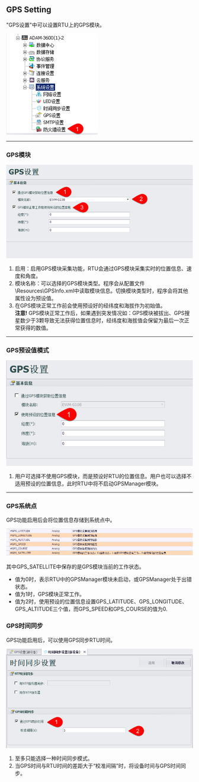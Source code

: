 ## GPS Setting

"GPS设置"中可以设置RTU上的GPS模块。

![](GPSTree.png)

----


### GPS模块

![](GPS_Module.png)

1. 启用：启用GPS模块采集功能，RTU会通过GPS模块采集实时的位置信息、速度和角度。
2. 模块名称：可以选择的GPS模块类型。程序会从配置文件\\Resources\\GPSInfo.xml中读取模块信息。切换模块类型时，程序会将其他属性设为预设值。
3. 在GPS模块正常工作前会使用预设好的经纬度和海拔作为初始值。<br>
**注意!** GPS模块正常工作后，如果遇到突发情况如：GPS模块被拔出、GPS搜星数少于3颗导致无法获得位置信息时，经纬度和海拔值会保留为最后一次正常获得的数值。

----

### GPS预设值模式

![](GPS_Default.png)

1. 用户可选择不使用GPS模块，而是预设好RTU的位置信息。用户也可以选择不适用预设的位置信息，此时RTU中将不启动GPSManager模块。

----

### GPS系统点

GPS功能启用后会将位置信息存储到系统点中。

![](GPS_SystemTag.png)

其中GPS\_SATELLITE中保存的是GPS模块当前的工作状态。

* 值为0时，表示RTU中的GPSManager模块未启动，或GPSManager处于出错状态。
* 值为1时，GPS模块正常工作。
* 值为2时，使用预设的位置信息设置GPS\_LATITUDE、GPS\_LONGITUDE、GPS\_ALTITUDE三个值，而GPS\_SPEED和GPS\_COURSE的值为0.

### GPS时间同步

GPS功能启用后，可以使用GPS同步RTU时间。

![](GPS_TimeSync.png)

1. 至多只能选择一种时间同步模式。
2. 当GPS时间与RTU时间的差距大于“校准间隔”时，将设备时间与GPS时间同步。
